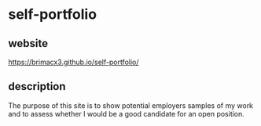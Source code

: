 # self-portfolio

## website
https://brimacx3.github.io/self-portfolio/

## description
The purpose of this site is to show potential employers samples of my work and to assess whether I would be a good candidate for an open position.
